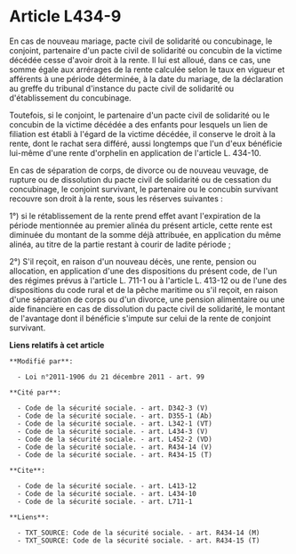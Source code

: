 # Article L434-9

En cas de nouveau mariage, pacte civil de solidarité ou concubinage, le conjoint, partenaire d'un pacte civil de solidarité
ou concubin de la victime décédée cesse d'avoir droit à la rente. Il lui est alloué, dans ce cas, une somme égale aux
arrérages de la rente calculée selon le taux en vigueur et afférents à une période déterminée, à la date du mariage, de la
déclaration au greffe du tribunal d'instance du pacte civil de solidarité ou d'établissement du concubinage. 

Toutefois, si le conjoint, le partenaire d'un pacte civil de solidarité ou le concubin de la victime décédée a des enfants
pour lesquels un lien de filiation est établi à l'égard de la victime décédée, il conserve le droit à la rente, dont le
rachat sera différé, aussi longtemps que l'un d'eux bénéficie lui-même d'une rente d'orphelin en application de l'article L.
434-10. 

En cas de séparation de corps, de divorce ou de nouveau veuvage, de rupture ou de dissolution du pacte civil de solidarité ou
de cessation du concubinage, le conjoint survivant, le partenaire ou le concubin survivant recouvre son droit à la rente,
sous les réserves suivantes : 

1°) si le rétablissement de la rente prend effet avant l'expiration de la période mentionnée au premier alinéa du présent
article, cette rente est diminuée du montant de la somme déjà attribuée, en application du même alinéa, au titre de la partie
restant à courir de ladite période ; 

2°) S'il reçoit, en raison d'un nouveau décès, une rente, pension ou allocation, en application d'une des dispositions du
présent code, de l'un des régimes prévus à l'article L. 711-1 ou à l'article L. 413-12 ou de l'une des dispositions du code
rural et de la pêche maritime ou s'il reçoit, en raison d'une séparation de corps ou d'un divorce, une pension alimentaire ou
une aide financière en cas de dissolution du pacte civil de solidarité, le montant de l'avantage dont il bénéficie s'impute
sur celui de la rente de conjoint survivant.

**Liens relatifs à cet article**

	**Modifié par**:

	  - Loi n°2011-1906 du 21 décembre 2011 - art. 99

	**Cité par**:

	  - Code de la sécurité sociale. - art. D342-3 (V)
	  - Code de la sécurité sociale. - art. D355-1 (Ab)
	  - Code de la sécurité sociale. - art. L342-1 (VT)
	  - Code de la sécurité sociale. - art. L434-3 (V)
	  - Code de la sécurité sociale. - art. L452-2 (VD)
	  - Code de la sécurité sociale. - art. R434-14 (V)
	  - Code de la sécurité sociale. - art. R434-15 (T)

	**Cite**:

	  - Code de la sécurité sociale. - art. L413-12
	  - Code de la sécurité sociale. - art. L434-10
	  - Code de la sécurité sociale. - art. L711-1

	**Liens**:

	  - TXT_SOURCE: Code de la sécurité sociale. - art. R434-14 (M)
	  - TXT_SOURCE: Code de la sécurité sociale. - art. R434-15 (T)
